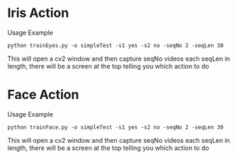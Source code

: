 # Iris Action
Usage Example
```
python trainEyes.py -o simpleTest -s1 yes -s2 no -seqNo 2 -seqLen 30
```
This will open a cv2 window and then capture seqNo videos each seqLen in length, there will be a screen at the top telling you which action to do 


# Face Action
Usage Example
```
python trainFace.py -o simpleTest -s1 yes -s2 no -seqNo 2 -seqLen 30
```
This will open a cv2 window and then capture seqNo videos each seqLen in length, there will be a screen at the top telling you which action to do 
